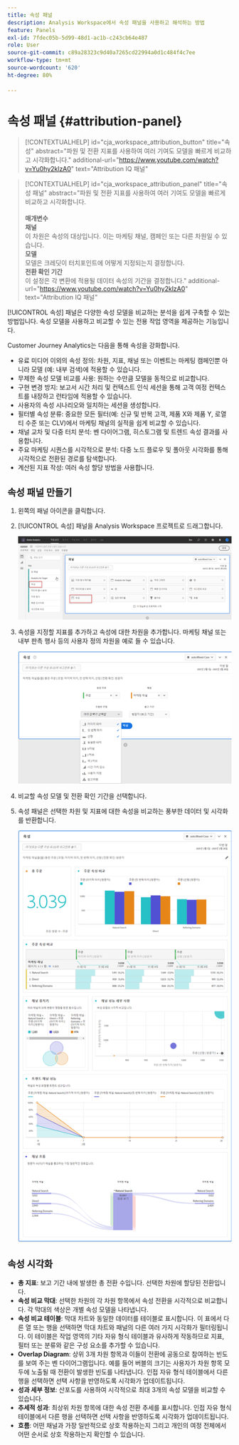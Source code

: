 ```yaml
---
title: 속성 패널
description: Analysis Workspace에서 속성 패널을 사용하고 해석하는 방법
feature: Panels
exl-id: 7fdec05b-5d99-48d1-ac1b-c243cb64e487
role: User
source-git-commit: c89a28323c9d40a7265cd22994a0d1c484f4c7ee
workflow-type: tm+mt
source-wordcount: '620'
ht-degree: 80%

---
```


# 속성 패널 {#attribution-panel}

>[!CONTEXTUALHELP]
>id="cja_workspace_attribution_button"
>title="속성"
>abstract="파원 및 전환 지표를 사용하여 여러 기여도 모델을 빠르게 비교하고 시각화합니다."
>additional-url="https://www.youtube.com/watch?v=Yu0hy2klzA0" text="Attribution IQ 패널"

>[!CONTEXTUALHELP]
>id="cja_workspace_attribution_panel"
>title="속성 패널"
>abstract="파원 및 전환 지표를 사용하여 여러 기여도 모델을 빠르게 비교하고 시각화합니다.<br/><br/>**매개변수&#x200B;**<br/>**채널**<br/>&#x200B;이 차원은 속성의 대상입니다. 이는 마케팅 채널, 캠페인 또는 다른 차원일 수 있습니다.<br/>**모델**<br/>&#x200B;모델은 크레딧이 터치포인트에 어떻게 지정되는지 결정합니다.<br/>**전환 확인 기간**<br/>&#x200B;이 설정은 각 변환에 적용될 데이터 속성의 기간을 결정합니다."
>additional-url="https://www.youtube.com/watch?v=Yu0hy2klzA0" text="Attribution IQ 패널"


[!UICONTROL 속성] 패널은 다양한 속성 모델을 비교하는 분석을 쉽게 구축할 수 있는 방법입니다. 속성 모델을 사용하고 비교할 수 있는 전용 작업 영역을 제공하는 기능입니다.

Customer Journey Analytics는 다음을 통해 속성을 강화합니다.

* 유료 미디어 이외의 속성 정의: 차원, 지표, 채널 또는 이벤트는 마케팅 캠페인뿐 아니라 모델 (예: 내부 검색)에 적용할 수 있습니다.
* 무제한 속성 모델 비교를 사용: 원하는 수만큼 모델을 동적으로 비교합니다.
* 구현 변경 방지: 보고서 시간 처리 및 컨텍스트 인식 세션을 통해 고객 여정 컨텍스트를 내장하고 런타임에 적용할 수 있습니다.
* 사용자의 속성 시나리오와 일치하는 세션을 생성합니다.
* 필터별 속성 분류: 중요한 모든 필터(예: 신규 및 반복 고객, 제품 X와 제품 Y, 로열티 수준 또는 CLV)에서 마케팅 채널의 실적을 쉽게 비교할 수 있습니다.
* 채널 교차 및 다중 터치 분석: 벤 다이어그램, 히스토그램 및 트렌드 속성 결과를 사용합니다.
* 주요 마케팅 시퀀스를 시각적으로 분석: 다중 노드 플로우 및 폴아웃 시각화를 통해 시각적으로 전환된 경로를 탐색합니다.
* 계산된 지표 작성: 여러 속성 할당 방법을 사용합니다.

## 속성 패널 만들기

1. 왼쪽의 패널 아이콘을 클릭합니다.
1. [!UICONTROL 속성] 패널을 Analysis Workspace 프로젝트로 드래그합니다.

   ![속성 패널을 강조 표시하는 새 프로젝트 창](assets/Attribution_Panel_1.png)

1. 속성을 지정할 지표를 추가하고 속성에 대한 차원을 추가합니다. 마케팅 채널 또는 내부 판촉 행사 등의 사용자 정의 차원을 예로 들 수 있습니다.

   ![선택한 여러 차원과 지표를 표시하는 [기여도 분석] 패널 창입니다.](assets/attribution_panel2.png)

1. 비교할 속성 모델 및 전환 확인 기간을 선택합니다.

1. 속성 패널은 선택한 차원 및 지표에 대한 속성을 비교하는 풍부한 데이터 및 시각화를 반환합니다.

   ![선택한 지표와 차원을 비교하는 속성 패널 시각화.](assets/attr_panel_vizs.png)

## 속성 시각화

* **총 지표**: 보고 기간 내에 발생한 총 전환 수입니다. 선택한 차원에 할당된 전환입니다.
* **속성 비교 막대**: 선택한 차원의 각 차원 항목에서 속성 전환을 시각적으로 비교합니다. 각 막대의 색상은 개별 속성 모델을 나타냅니다.
* **속성 비교 테이블**: 막대 차트와 동일한 데이터를 테이블로 표시합니다. 이 표에서 다른 열 또는 행을 선택하면 막대 차트와 패널의 다른 여러 가지 시각화가 필터링됩니다. 이 테이블은 작업 영역의 기타 자유 형식 테이블과 유사하게 작동하므로 지표, 필터 또는 분류와 같은 구성 요소를 추가할 수 있습니다.
* **Overlap Diagram**: 상위 3개 차원 항목과 이들이 전환에 공동으로 참여하는 빈도를 보여 주는 벤 다이어그램입니다. 예를 들어 버블의 크기는 사용자가 차원 항목 모두에 노출될 때 전환이 발생한 빈도를 나타냅니다. 인접 자유 형식 테이블에서 다른 행을 선택하면 선택 사항을 반영하도록 시각화가 업데이트됩니다.
* **성과 세부 정보**: 산포도를 사용하여 시각적으로 최대 3개의 속성 모델을 비교할 수 있습니다.
* **추세적 성과**: 최상위 차원 항목에 대한 속성 전환 추세를 표시합니다. 인접 자유 형식 테이블에서 다른 행을 선택하면 선택 사항을 반영하도록 시각화가 업데이트됩니다.
* **흐름**: 어떤 채널과 가장 일반적으로 상호 작용하는지 그리고 개인의 여정 전체에서 어떤 순서로 상호 작용하는지 확인할 수 있습니다.
